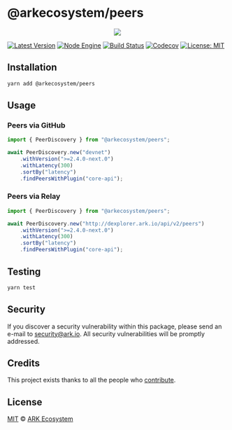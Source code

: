 # @arkecosystem/peers

<p align="center">
    <img src="https://raw.githubusercontent.com/ARKEcosystem/peers/master/banner.png" />
</p>

[![Latest Version](https://badgen.now.sh/npm/v/@arkecosystem/peers)](https://www.npmjs.com/package/@arkecosystem/peers)
[![Node Engine](https://badgen.now.sh/npm/node/@arkecosystem/peers)](https://www.npmjs.com/package/@arkecosystem/peers)
[![Build Status](https://badgen.now.sh/circleci/github/ArkEcosystem/typescript-peers)](https://circleci.com/gh/ArkEcosystem/typescript-peers)
[![Codecov](https://badgen.now.sh/codecov/c/github/ArkEcosystem/typescript-peers)](https://codecov.io/gh/ArkEcosystem/typescript-peers)
[![License: MIT](https://badgen.now.sh/badge/license/MIT/green)](https://opensource.org/licenses/MIT)

## Installation

```bash
yarn add @arkecosystem/peers
```

## Usage

### Peers via GitHub

```ts
import { PeerDiscovery } from "@arkecosystem/peers";

await PeerDiscovery.new("devnet")
	.withVersion(">=2.4.0-next.0")
	.withLatency(300)
	.sortBy("latency")
	.findPeersWithPlugin("core-api");
```

### Peers via Relay

```ts
import { PeerDiscovery } from "@arkecosystem/peers";

await PeerDiscovery.new("http://dexplorer.ark.io/api/v2/peers")
	.withVersion(">=2.4.0-next.0")
	.withLatency(300)
	.sortBy("latency")
	.findPeersWithPlugin("core-api");
```


## Testing

```bash
yarn test
```

## Security

If you discover a security vulnerability within this package, please send an e-mail to security@ark.io. All security vulnerabilities will be promptly addressed.

## Credits

This project exists thanks to all the people who [contribute](../../contributors).

## License

[MIT](LICENSE) © [ARK Ecosystem](https://ark.io)
